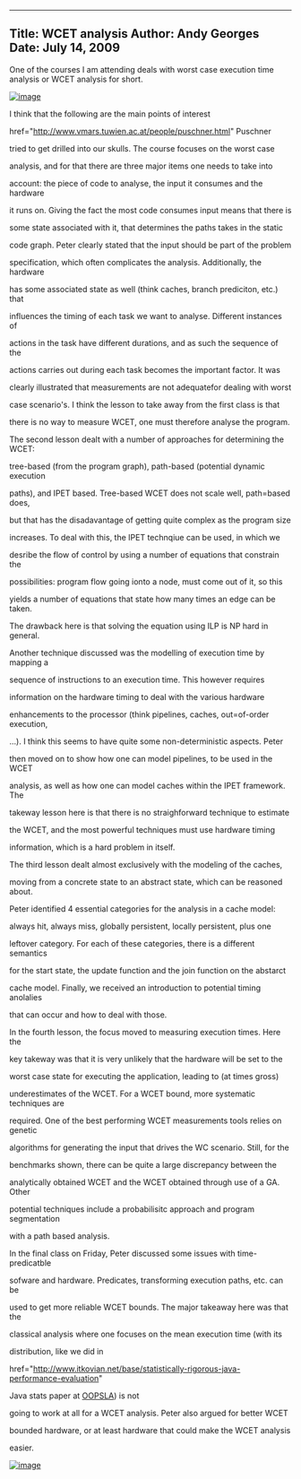 -----
Title:  WCET analysis
Author: Andy Georges
Date: July 14, 2009
----







One of the courses I am attending deals with worst case execution time
analysis or WCET analysis for short.


[![image](B76A013B-0CFB-476A-A481-05F0E2231B04-1.jpg)](http://www.flickr.com/photos/itkovian/3715683959/)


I think that the following are the main points of interest


href="http://www.vmars.tuwien.ac.at/people/puschner.html"
Puschner


tried to get drilled into our skulls. The course focuses on the worst
case


analysis, and for that there are three major items one needs to take
into


account: the piece of code to analyse, the input it consumes and the
hardware


it runs on. Giving the fact the most code consumes input means that
there is


some state associated with it, that determines the paths takes in the
static


code graph. Peter clearly stated that the input should be part of the
problem


specification, which often complicates the analysis. Additionally, the
hardware


has some associated state as well (think caches, branch prediciton,
etc.) that


influences the timing of each task we want to analyse. Different
instances of


actions in the task have different durations, and as such the sequence
of the


actions carries out during each task becomes the important factor. It
was


clearly illustrated that measurements are not adequatefor dealing with
worst


case scenario's. I think the lesson to take away from the first class is
that


there is no way to measure WCET, one must therefore analyse the program.


The second lesson dealt with a number of approaches for determining the
WCET:


tree-based (from the program graph), path-based (potential dynamic
execution


paths), and IPET based. Tree-based WCET does not scale well, path=based
does,


but that has the disadavantage of getting quite complex as the program
size


increases. To deal with this, the IPET technqiue can be used, in which
we


desribe the flow of control by using a number of equations that
constrain the


possibilities: program flow going ionto a node, must come out of it, so
this


yields a number of equations that state how many times an edge can be
taken.


The drawback here is that solving the equation using ILP is NP hard in
general.


Another technique discussed was the modelling of execution time by
mapping a


sequence of instructions to an execution time. This however requires


information on the hardware timing to deal with the various hardware


enhancements to the processor (think pipelines, caches, out=of-order
execution,


...). I think this seems to have quite some non-deterministic aspects.
Peter


then moved on to show how one can model pipelines, to be used in the
WCET


analysis, as well as how one can model caches within the IPET framework.
The


takeway lesson here is that there is no straighforward technique to
estimate


the WCET, and the most powerful techniques must use hardware timing


information, which is a hard problem in itself.


The third lesson dealt almost exclusively with the modeling of the
caches,


moving from a concrete state to an abstract state, which can be reasoned
about.


Peter identified 4 essential categories for the analysis in a cache
model:


always hit, always miss, globally persistent, locally persistent, plus
one


leftover category. For each of these categories, there is a different
semantics


for the start state, the update function and the join function on the
abstarct


cache model. Finally, we received an introduction to potential timing
anolalies


that can occur and how to deal with those.


In the fourth lesson, the focus moved to measuring execution times. Here
the


key takeway was that it is very unlikely that the hardware will be set
to the


worst case state for executing the application, leading to (at times
gross)


underestimates of the WCET. For a WCET bound, more systematic techniques
are


required. One of the best performing WCET measurements tools relies on
genetic


algorithms for generating the input that drives the WC scenario. Still,
for the


benchmarks shown, there can be quite a large discrepancy between the


analytically obtained WCET and the WCET obtained through use of a GA.
Other


potential techniques include a probabilisitc approach and program
segmentation


with a path based analysis.


In the final class on Friday, Peter discussed some issues with
time-predicatble


sofware and hardware. Predicates, transforming execution paths, etc. can
be


used to get more reliable WCET bounds. The major takeaway here was that
the


classical analysis where one focuses on the mean execution time (with
its


distribution, like we did in


href="http://www.itkovian.net/base/statistically-rigorous-java-performance-evaluation"


Java stats paper at [OOPSLA](http://www.ooplsa.org/)) is not


going to work at all for a WCET analysis. Peter also argued for better
WCET


bounded hardware, or at least hardware that could make the WCET analysis


easier.


[![image](B76A013B-0CFB-476A-A481-05F0E2231B04-2.jpg)](http://www.flickr.com/photos/itkovian/3729256016/)




